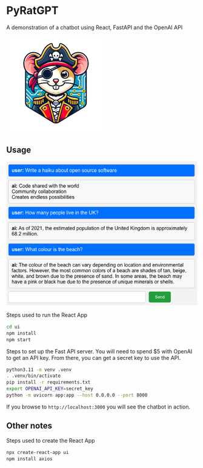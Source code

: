 # PyRatGPT

A demonstration of a chatbot using React, FastAPI and the OpenAI API

![Logo](./logo.png)

## Usage

![screenshot](./screenshot.png)

Steps used to run the React App

```bash
cd ui
npm install
npm start
```
Steps to set up the Fast API server. You will need to spend $5 with OpenAI to get an API key. From there, you can get a secret key to use the API.

```bash
python3.11 -m venv .venv
. .venv/bin/activate
pip install -r requirements.txt
export OPENAI_API_KEY=secret_key
python -m uvicorn app:app --host 0.0.0.0 --port 8000
```

If you browse to `http://localhost:3000` you will see the chatbot in action.

## Other notes

Steps used to create the React App

```bash
npx create-react-app ui
npm install axios
```